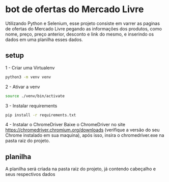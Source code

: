 # bot de ofertas do Mercado Livre
Utilizando Python e Selenium, esse projeto consiste em varrer as paginas de ofertas do Mercado Livre pegando as informações dos produtos, como nome, preço, preço anterior, desconto e link do mesmo, e inserindo os dados em uma planilha esses dados.



## setup

1 - Criar uma Virtualenv

```bash
python3 -m venv venv
```
2 - Ativar a venv
```bash
source ./venv/bin/activate
```
3 - Instalar requirements
```bash
pip install -r requirements.txt
```
4 - Instalar o ChromeDriver
Baixe o ChromeDriver no site https://chromedriver.chromium.org/downloads (verifique a versão do seu Chrome instalado em sua maquina), após isso, insira o chromedriver.exe na pasta raiz do projeto.

## planilha

A planilha será criada na pasta raiz do projeto, já contendo cabeçalho e seus respectivos dados





